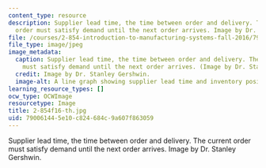 ```yaml
---
content_type: resource
description: Supplier lead time, the time between order and delivery. The current
  order must satisfy demand until the next order arrives. Image by Dr. Stanley Gershwin.
file: /courses/2-854-introduction-to-manufacturing-systems-fall-2016/790061445e10c824684c9a607f863059_2-854f16-th.jpg
file_type: image/jpeg
image_metadata:
  caption: Supplier lead time, the time between order and delivery. The current order
    must satisfy demand until the next order arrives. (Image by Dr. Stanley Gershwin.)
  credit: Image by Dr. Stanley Gershwin.
  image-alt: A line graph showing supplier lead time and inventory position.
learning_resource_types: []
ocw_type: OCWImage
resourcetype: Image
title: 2-854f16-th.jpg
uid: 79006144-5e10-c824-684c-9a607f863059
---
```

Supplier lead time, the time between order and delivery. The current order must satisfy demand until the next order arrives. Image by Dr. Stanley Gershwin.


